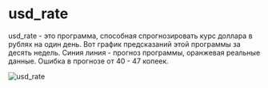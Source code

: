 # usd_rate

usd_rate - это программа, способная спрогнозировать курс доллара в рублях на один день.
Вот график предсказаний этой программы за десять недель. Синия линия - прогноз программы, оранжевая реальные данные.
Ошибка в прогнозе от 40 - 47 копеек. 

![usd_rate](https://user-images.githubusercontent.com/64311703/89824622-f2706c80-db42-11ea-80a5-374d70706bec.png)
